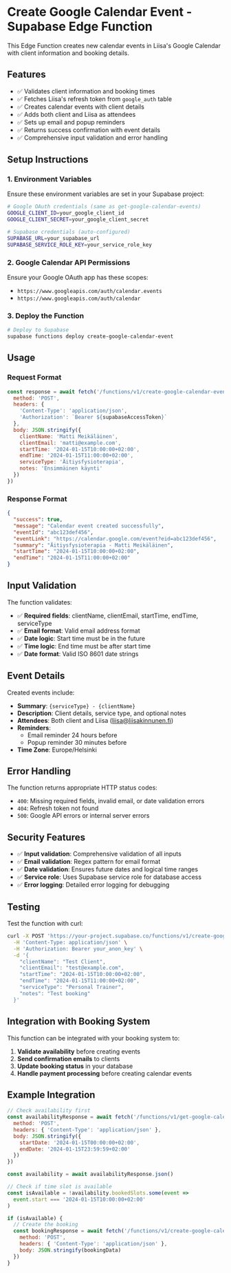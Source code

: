 # Create Google Calendar Event - Supabase Edge Function

This Edge Function creates new calendar events in Liisa's Google Calendar with client information and booking details.

## Features

- ✅ Validates client information and booking times
- ✅ Fetches Liisa's refresh token from `google_auth` table
- ✅ Creates calendar events with client details
- ✅ Adds both client and Liisa as attendees
- ✅ Sets up email and popup reminders
- ✅ Returns success confirmation with event details
- ✅ Comprehensive input validation and error handling

## Setup Instructions

### 1. Environment Variables

Ensure these environment variables are set in your Supabase project:

```bash
# Google OAuth credentials (same as get-google-calendar-events)
GOOGLE_CLIENT_ID=your_google_client_id
GOOGLE_CLIENT_SECRET=your_google_client_secret

# Supabase credentials (auto-configured)
SUPABASE_URL=your_supabase_url
SUPABASE_SERVICE_ROLE_KEY=your_service_role_key
```

### 2. Google Calendar API Permissions

Ensure your Google OAuth app has these scopes:
- `https://www.googleapis.com/auth/calendar.events`
- `https://www.googleapis.com/auth/calendar`

### 3. Deploy the Function

```bash
# Deploy to Supabase
supabase functions deploy create-google-calendar-event
```

## Usage

### Request Format

```javascript
const response = await fetch('/functions/v1/create-google-calendar-event', {
  method: 'POST',
  headers: {
    'Content-Type': 'application/json',
    'Authorization': `Bearer ${supabaseAccessToken}`
  },
  body: JSON.stringify({
    clientName: 'Matti Meikäläinen',
    clientEmail: 'matti@example.com',
    startTime: '2024-01-15T10:00:00+02:00',
    endTime: '2024-01-15T11:00:00+02:00',
    serviceType: 'Äitiysfysioterapia',
    notes: 'Ensimmäinen käynti'
  })
})
```

### Response Format

```json
{
  "success": true,
  "message": "Calendar event created successfully",
  "eventId": "abc123def456",
  "eventLink": "https://calendar.google.com/event?eid=abc123def456",
  "summary": "Äitiysfysioterapia - Matti Meikäläinen",
  "startTime": "2024-01-15T10:00:00+02:00",
  "endTime": "2024-01-15T11:00:00+02:00"
}
```

## Input Validation

The function validates:

- ✅ **Required fields**: clientName, clientEmail, startTime, endTime, serviceType
- ✅ **Email format**: Valid email address format
- ✅ **Date logic**: Start time must be in the future
- ✅ **Time logic**: End time must be after start time
- ✅ **Date format**: Valid ISO 8601 date strings

## Event Details

Created events include:

- **Summary**: `{serviceType} - {clientName}`
- **Description**: Client details, service type, and optional notes
- **Attendees**: Both client and Liisa (liisa@liisakinnunen.fi)
- **Reminders**: 
  - Email reminder 24 hours before
  - Popup reminder 30 minutes before
- **Time Zone**: Europe/Helsinki

## Error Handling

The function returns appropriate HTTP status codes:

- `400`: Missing required fields, invalid email, or date validation errors
- `404`: Refresh token not found
- `500`: Google API errors or internal server errors

## Security Features

- ✅ **Input validation**: Comprehensive validation of all inputs
- ✅ **Email validation**: Regex pattern for email format
- ✅ **Date validation**: Ensures future dates and logical time ranges
- ✅ **Service role**: Uses Supabase service role for database access
- ✅ **Error logging**: Detailed error logging for debugging

## Testing

Test the function with curl:

```bash
curl -X POST 'https://your-project.supabase.co/functions/v1/create-google-calendar-event' \
  -H 'Content-Type: application/json' \
  -H 'Authorization: Bearer your_anon_key' \
  -d '{
    "clientName": "Test Client",
    "clientEmail": "test@example.com",
    "startTime": "2024-01-15T10:00:00+02:00",
    "endTime": "2024-01-15T11:00:00+02:00",
    "serviceType": "Personal Trainer",
    "notes": "Test booking"
  }'
```

## Integration with Booking System

This function can be integrated with your booking system to:

1. **Validate availability** before creating events
2. **Send confirmation emails** to clients
3. **Update booking status** in your database
4. **Handle payment processing** before creating calendar events

## Example Integration

```javascript
// Check availability first
const availabilityResponse = await fetch('/functions/v1/get-google-calendar-events', {
  method: 'POST',
  headers: { 'Content-Type': 'application/json' },
  body: JSON.stringify({
    startDate: '2024-01-15T00:00:00+02:00',
    endDate: '2024-01-15T23:59:59+02:00'
  })
})

const availability = await availabilityResponse.json()

// Check if time slot is available
const isAvailable = !availability.bookedSlots.some(event => 
  event.start === '2024-01-15T10:00:00+02:00'
)

if (isAvailable) {
  // Create the booking
  const bookingResponse = await fetch('/functions/v1/create-google-calendar-event', {
    method: 'POST',
    headers: { 'Content-Type': 'application/json' },
    body: JSON.stringify(bookingData)
  })
}
``` 